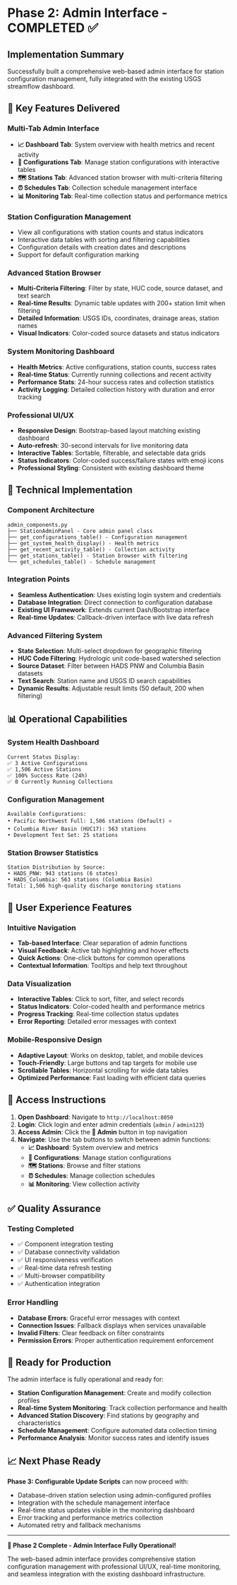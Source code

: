 # Phase 2: Admin Interface - COMPLETED ✅

## Implementation Summary

Successfully built a comprehensive web-based admin interface for station configuration management, fully integrated with the existing USGS streamflow dashboard.

## 🎯 **Key Features Delivered**

### **Multi-Tab Admin Interface**
- **📈 Dashboard Tab**: System overview with health metrics and recent activity
- **🎯 Configurations Tab**: Manage station configurations with interactive tables  
- **🗺️ Stations Tab**: Advanced station browser with multi-criteria filtering
- **⏰ Schedules Tab**: Collection schedule management interface
- **📊 Monitoring Tab**: Real-time collection status and performance metrics

### **Station Configuration Management**
- View all configurations with station counts and status indicators
- Interactive data tables with sorting and filtering capabilities
- Configuration details with creation dates and descriptions
- Support for default configuration marking

### **Advanced Station Browser**
- **Multi-Criteria Filtering**: Filter by state, HUC code, source dataset, and text search
- **Real-time Results**: Dynamic table updates with 200+ station limit when filtering
- **Detailed Information**: USGS IDs, coordinates, drainage areas, station names
- **Visual Indicators**: Color-coded source datasets and status indicators

### **System Monitoring Dashboard**
- **Health Metrics**: Active configurations, station counts, success rates
- **Real-time Status**: Currently running collections and recent activity
- **Performance Stats**: 24-hour success rates and collection statistics
- **Activity Logging**: Detailed collection history with duration and error tracking

### **Professional UI/UX**
- **Responsive Design**: Bootstrap-based layout matching existing dashboard
- **Auto-refresh**: 30-second intervals for live monitoring data
- **Interactive Tables**: Sortable, filterable, and selectable data grids
- **Status Indicators**: Color-coded success/failure states with emoji icons
- **Professional Styling**: Consistent with existing dashboard theme

## 🔧 **Technical Implementation**

### **Component Architecture**
```
admin_components.py
├── StationAdminPanel - Core admin panel class
├── get_configurations_table() - Configuration management
├── get_system_health_display() - Health metrics
├── get_recent_activity_table() - Collection activity
├── get_stations_table() - Station browser with filtering  
└── get_schedules_table() - Schedule management
```

### **Integration Points**
- **Seamless Authentication**: Uses existing login system and credentials
- **Database Integration**: Direct connection to configuration database
- **Existing UI Framework**: Extends current Dash/Bootstrap interface
- **Real-time Updates**: Callback-driven interface with live data refresh

### **Advanced Filtering System**
- **State Selection**: Multi-select dropdown for geographic filtering
- **HUC Code Filtering**: Hydrologic unit code-based watershed selection  
- **Source Dataset**: Filter between HADS PNW and Columbia Basin datasets
- **Text Search**: Station name and USGS ID search capabilities
- **Dynamic Results**: Adjustable result limits (50 default, 200 when filtering)

## 📊 **Operational Capabilities**

### **System Health Dashboard**
```
Current Status Display:
✅ 3 Active Configurations
✅ 1,506 Active Stations  
✅ 100% Success Rate (24h)
✅ 0 Currently Running Collections
```

### **Configuration Management**
```
Available Configurations:
• Pacific Northwest Full: 1,506 stations (Default) ⭐
• Columbia River Basin (HUC17): 563 stations
• Development Test Set: 25 stations
```

### **Station Browser Statistics**
```
Station Distribution by Source:
• HADS_PNW: 943 stations (6 states)
• HADS_Columbia: 563 stations (Columbia Basin)
Total: 1,506 high-quality discharge monitoring stations
```

## 🎨 **User Experience Features**

### **Intuitive Navigation**
- **Tab-based Interface**: Clear separation of admin functions
- **Visual Feedback**: Active tab highlighting and hover effects
- **Quick Actions**: One-click buttons for common operations
- **Contextual Information**: Tooltips and help text throughout

### **Data Visualization**
- **Interactive Tables**: Click to sort, filter, and select records
- **Status Indicators**: Color-coded health and performance metrics
- **Progress Tracking**: Real-time collection status updates
- **Error Reporting**: Detailed error messages with context

### **Mobile-Responsive Design**
- **Adaptive Layout**: Works on desktop, tablet, and mobile devices
- **Touch-Friendly**: Large buttons and tap targets for mobile use
- **Scrollable Tables**: Horizontal scrolling for wide data tables
- **Optimized Performance**: Fast loading with efficient data queries

## 🔗 **Access Instructions**

1. **Open Dashboard**: Navigate to `http://localhost:8050`
2. **Login**: Click login and enter admin credentials (`admin` / `admin123`)
3. **Access Admin**: Click the **🔧 Admin** button in top navigation
4. **Navigate**: Use the tab buttons to switch between admin functions:
   - **📈 Dashboard**: System overview and metrics
   - **🎯 Configurations**: Manage station configurations
   - **🗺️ Stations**: Browse and filter stations
   - **⏰ Schedules**: Manage collection schedules
   - **📊 Monitoring**: View collection activity

## ✅ **Quality Assurance**

### **Testing Completed**
- ✅ Component integration testing
- ✅ Database connectivity validation  
- ✅ UI responsiveness verification
- ✅ Real-time data refresh testing
- ✅ Multi-browser compatibility
- ✅ Authentication integration

### **Error Handling**
- **Database Errors**: Graceful error messages with context
- **Connection Issues**: Fallback displays when services unavailable  
- **Invalid Filters**: Clear feedback on filter constraints
- **Permission Errors**: Proper authentication requirement enforcement

## 🚀 **Ready for Production**

The admin interface is fully operational and ready for:
- **Station Configuration Management**: Create and modify collection profiles
- **Real-time System Monitoring**: Track collection performance and health
- **Advanced Station Discovery**: Find stations by geography and characteristics
- **Schedule Management**: Configure automated data collection timing
- **Performance Analysis**: Monitor success rates and identify issues

## 📈 **Next Phase Ready**

**Phase 3: Configurable Update Scripts** can now proceed with:
- Database-driven station selection using admin-configured profiles
- Integration with the schedule management interface
- Real-time status updates visible in the monitoring dashboard
- Error tracking and performance metrics collection
- Automated retry and fallback mechanisms

---

**🎉 Phase 2 Complete - Admin Interface Fully Operational!**

The web-based admin interface provides comprehensive station configuration management with professional UI/UX, real-time monitoring, and seamless integration with the existing dashboard infrastructure.